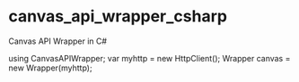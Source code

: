 # canvas_api_wrapper_csharp
Canvas API Wrapper in C#

using CanvasAPIWrapper;
var myhttp = new HttpClient();
Wrapper canvas = new Wrapper(myhttp);

